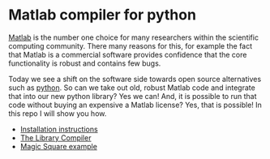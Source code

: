 # Matlab compiler for python

[Matlab](https://se.mathworks.com/products/matlab.html) is the number
one choice for many researchers within the scientific computing
community. There many reasons for this, for example the fact that
Matlab is a commercial software provides confidence that the core
functionality is robust and contains few bugs. 

Today we see a shift on the software side towards open source
alternatives such as [python](https://www.python.org). So can we take
out old, robust Matlab code and integrate that into our new python
library? Yes we can! And, it is possible to run that code without
buying an expensive a Matlab license? Yes, that is possible!
In this repo I will show you how.

* [Installation instructions](docs/install.md)
* [The Library Compiler](docs/library_compiler.md)
* [Magic Square example](examples/magic_square/README.md)
